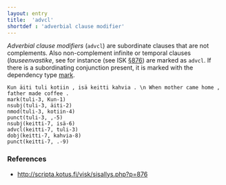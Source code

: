 ```yaml
---
layout: entry
title:  'advcl'
shortdef : 'adverbial clause modifier'
---
```


*Adverbial clause modifiers* (`advcl`) are subordinate clauses that
are not complements. Also non-complement infinite or temporal clauses
(*lauseenvastike*, see for instance 
(see ISK [§876](http://scripta.kotus.fi/visk/sisallys.php?p=876)) are
marked as `advcl`. If there is a subordinating conjunction present, it
is marked with the dependency type [mark]().

<!-- fname:advcl.pdf -->
~~~ sdparse
Kun äiti tuli kotiin , isä keitti kahvia . \n When mother came home , father made coffee .
mark(tuli-3, Kun-1)
nsubj(tuli-3, äiti-2)
nmod(tuli-3, kotiin-4)
punct(tuli-3, ,-5)
nsubj(keitti-7, isä-6)
advcl(keitti-7, tuli-3)
dobj(keitti-7, kahvia-8)
punct(keitti-7, .-9)
~~~

### References

* <http://scripta.kotus.fi/visk/sisallys.php?p=876>
